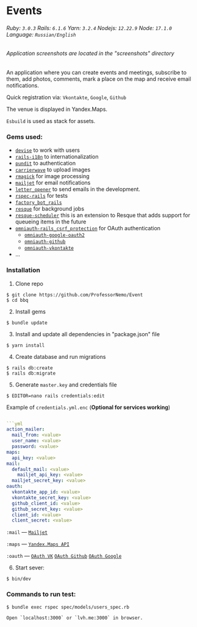 # Events

###### Ruby: `3.0.3` Rails: `6.1.6` Yarn: `3.2.4` Nodejs: `12.22.9` Node: `17.1.0` Language: `Russian/English`
###### Application screenshots are located in the "screenshots" directory

An application where you can create events and meetings, subscribe to them, add photos, comments, mark a place on the map and receive email notifications.

Quick registration via: `Vkontakte`, `Google`, `Github`

The venue is displayed in Yandex.Maps.

`Esbuild` is used as stack for assets.

### Gems used:

- [`devise`](https://github.com/heartcombo/devise) to work with users
- [`rails-i18n`](https://github.com/svenfuchs/rails-i18n) to internationalization
- [`pundit`](https://github.com/varvet/pundit) to authentication
- [`carrierwave`](https://github.com/carrierwaveuploader/carrierwave) to upload images
- [`rmagick`](https://github.com/rmagick/rmagick) for image processing
- [`mailjet`](https://github.com/mailjet/mailjet-gem) for email notifications
- [`letter_opener`](https://github.com/ryanb/letter_opener) to send emails in the development.
- [`rspec-rails`](https://github.com/rspec/rspec-rails) for tests
- [`factory_bot_rails`](https://github.com/thoughtbot/factory_bot_rails)
- [`resque`](https://github.com/resque/resque) for background jobs
- [`resque-scheduler`](https://github.com/resque/resque-scheduler) this is an extension to Resque that adds support for queueing items in the future
- [`omniauth-rails_csrf_protection`](https://github.com/cookpad/omniauth-rails_csrf_protection) for OAuth authentication
  - [`omniauth-google-oauth2`](https://github.com/zquestz/omniauth-google-oauth2)
  - [`omniauth-github`](https://github.com/omniauth/omniauth-github)
  - [`omniauth-vkontakte`](https://github.com/mamantoha/omniauth-vkontakte)
- ...

### Installation

1. Clone repo
```
$ git clone https://github.com/ProfessorNemo/Event
$ cd bbq
```

2. Install gems
```
$ bundle update
```

3. Install and update all dependencies in "package.json" file
```
$ yarn install
```

4. Create database and run migrations
```
$ rails db:create
$ rails db:migrate
```

5. Generate `master.key` and credentials file
```
$ EDITOR=nano rails credentials:edit
```

Example of `credentials.yml.enc` (**Optional for services working**)
```yml

```yml
action_mailer:
  mail_from: <value>
  user_name: <value>
  password: <value>
maps:
  api_key: <value>
mail:
  default_mail: <value>
	mailjet_api_key: <value>
  mailjet_secret_key: <value>
oauth:
  vkontakte_app_id: <value>
  vkontakte_secret_key: <value>
  github_client_id: <value>
  github_secret_key: <value>
  client_id: <value>
  client_secret: <value>
```

`:mail` — [`Mailjet`](https://www.mailjet.com/)

`:maps` — [`Yandex.Maps API`](https://yandex.ru/dev/maps)

`:oauth` — [`OAuth VK`](https://dev.vk.com/) [`OAuth Github`](https://developer.github.com/) [`OAuth Google`](https://developers.google.com/identity/protocols/oauth2)

6. Start sever:
```
$ bin/dev
```

### Сommands to run test:
```
$ bundle exec rspec spec/models/users_spec.rb

Open `localhost:3000` or `lvh.me:3000` in browser.
